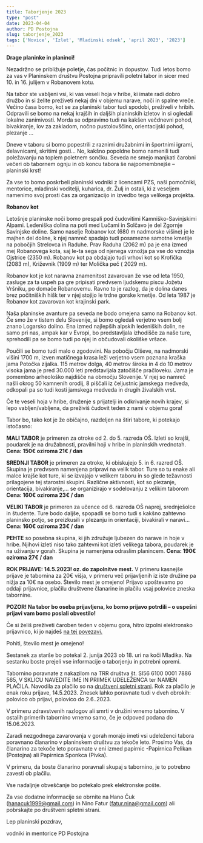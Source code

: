 ```yaml
---
title: Taborjenje 2023
type: "post"
date: 2023-04-04
author: PD Postojna
slug: taborjenje_2023
tags: ['Novice', 'Izlet', 'Mladinski odsek', 'april 2023', '2023']
---
```


**Drage planinke in planinci!**

Nezadržno se približuje poletje, čas počitnic in dopustov. Tudi letos bomo za vas v Planinskem društvu Postojna pripravili poletni tabor in sicer med 10. in 16. julijem v Robanovem kotu.

Na tabor ste vabljeni vsi, ki vas veseli hoja v hribe, ki imate radi dobro družbo in si želite preživeti nekaj dni v objemu narave, noči in spalne vreče. Večino časa bomo, kot se za planinski tabor tudi spodobi, preživeli v hribih. Odpravili se bomo na nekaj krajših in daljših planinskih izletov in si ogledali lokalne zanimivosti. Morda se odpravimo tudi na kakšen večdnevni pohod, bivakiranje, lov za zakladom, nočno pustolovščino, orientacijski pohod, plezanje ...

Dneve v taboru si bomo popestrili z raznimi družabnimi in športnimi igrami, delavnicami, skritimi gosti... No, kakšno popoldne bomo namenili tudi poležavanju na toplem poletnem sončku. Seveda ne smejo manjkati čarobni večeri ob tabornem ognju in ob koncu tabora še najpomembnejše – planinski krst!

Za vse to bomo poskrbeli planinski vodniki z licencami PZS, naši pomočniki, mentorice, mladinski voditelji, kuharica, dr. Žulj in ostali, ki z veseljem namenimo svoj prosti čas za organizacijo in izvedbo tega velikega projekta.

**Robanov kot**

Letošnje planinske noči bomo prespali pod čudovitimi Kamniško-Savinjskimi Alpami.  Ledeniška dolina na poti med Lučami in Solčavo je del Zgornje Savinjske doline. Samo naselje Robanov kot (680 m nadmorske višine) je le majhen del doline, k njej namreč spadajo tudi posamezne samotne kmetije na pobočjih Strelovca in Raduhe. Prav Raduha (2062 m) pa je ena izmed mej Robanovega kota, saj le-ta sega od njenega vznožja pa vse do vznožja Ojstrice (2350  m). Robanov kot pa obdajajo tudi vrhovi kot so Krofička (2083 m), Križevnik (1909 m) ter Molička peč ( 2029 m).

Robanov kot je kot naravna znamenitost zavarovan že vse od leta 1950, zasluge za ta uspeh pa gre pripisati predvsem ljudskemu piscu Jožetu Vršniku, po domače Robanovemu. Ravno to je razlog, da je dolina danes brez počitniških hišk ter v njej stojijo le trdne gorske kmetije. Od leta 1987 je Robanov kot zavarovan kot krajinski park.

Naša planinske avanture pa seveda ne bodo omejena samo na Robanov kot. Če smo že v tistem delu Slovenije, si bomo ogledali verjetno vsem bolj znano Logarsko dolino. Ena izmed najlepših alpskih ledeniških dolin, ne samo pri nas, ampak kar v Evropi, bo predstavljala izhodišče za naše ture, sprehodili pa se bomo tudi po njej in občudovali okoliške vršace.

Poučili se bomo tudi malo o zgodovini. Na pobočju Olševe, na nadmorski višini 1700 m, izven matičnega krasa leži verjetno vsem poznana kraška jama Potočka zijalka. 115 metrov dolga, 40 metrov široka in 4 do 10 metrov visoka jama je pred 30.000 leti predstavljala zatočišče pračloveku. Jama je pomembno arheološko najdišče na območju Slovenije. V njej so namreč našli okrog 50 kamnenih orodij, 8 piščali iz čeljustnic jamskega medveda, odkopali pa so tudi kosti jamskega medveda in drugih živalskih vrst.

Če te veseli hoja v hribe, druženje s prijatelji in odkrivanje novih krajev, si lepo vabljen/vabljena, da preživiš čudovit teden z nami v objemu gora!

Tabor bo, tako kot je že običajno, razdeljen na štiri tabore, ki potekajo istočasno:

**MALI TABOR** je primeren za otroke od 2. do 5. razreda OŠ. Izleti so krajši, poudarek je na družabnosti, pravilni hoji v hribe in planinskih vrednotah.
**Cena: 150€ oziroma 21€ / dan**

**SREDNJI TABOR** je primeren za otroke, ki obiskujejo 5. in 6. razred OŠ. Skupina je predvsem namenjena pripravi na velik tabor. Ture so tu enake ali malce krajše kot ture, ki se izvajajo v velikem taboru in so glede težavnosti prilagojene tej starostni skupini. Različne aktivnosti, kot so plezanje, orientacija, bivakiranje,… se organizirajo v sodelovanju z velikim taborom
**Cena: 160€ oziroma 23€ / dan**

**VELIKI TABOR** je primeren za učence od 6. razreda OŠ naprej, srednješolce in študente. Ture bodo daljše, spopadli se bomo tudi s kakšno zahtevno planinsko potjo, se preizkusili v plezanju in orientaciji, bivakirali v naravi...
**Cena: 160€ oziroma 23€ / dan**

**PEHTE** so posebna skupina, ki jih združuje ljubezen do narave in hoje v hribe. Njihovi izleti niso tako zahtevni kot izleti velikega	tabora, poudarek je na uživanju v gorah. Skupina je namenjena odraslim planincem.
**Cena: 190€ oziroma 27€ / dan**

**ROK PRIJAVE: 14.5.2023! oz. do zapolnitve mest.**
V primeru kasnejše prijave je tabornina za 20€ višja, v primeru več prijavljenih iz iste družine pa nižja za 10€ na osebo. Število mest je omejeno! Prijavo upoštevamo po oddaji prijavnice, plačilu društvene članarine in plačilu vsaj polovice zneska tabornine.

**POZOR! Na tabor bo oseba prijavljena, ko bomo prijavo potrdili – o uspešni prijavi vam bomo poslali obvestilo!**

Če si želiš preživeti čaroben teden v objemu gora, hitro izpolni elektronsko prijavnico, ki jo najdeš [na tej povezavi.](https://docs.google.com/forms/d/e/1FAIpQLSfuXCmiQmriEZpWZ6hWKpYYjGOUDXsxTKLck3lBMoggpgWwEA/viewform?usp=pp_url)

Pohiti, število mest je omejeno!

Sestanek za starše bo potekal 2. junija 2023 ob 18. uri na koči Mladika. Na sestanku boste prejeli vse informacije o taborjenju in potrebni opremi.

Tabornino poravnate z nakazilom na TRR društva št. SI56 6100 0001 7886 565, V SKLICU NAVEDITE IME IN PRIIMEK UDELEŽENCA ter NAMEN PLAČILA. Navodila za plačilo so na [društveni spletni strani](https://pdpostojna.si/dodatne_informacije/). Rok za plačilo je enak roku prijave, 14.5.2023. Znesek lahko poravnate tudi v dveh obrokih: polovico ob prijavi, polovico do 2.6..2023.

V primeru zdravstvenih razlogov ali smrti v družini vrnemo tabornino. V ostalih primerih tabornino vrnemo samo, če je odpoved podana do 15.06.2023.

Zaradi nezgodnega zavarovanja v gorah morajo  imeti vsi udeleženci tabora poravnano članarino v planinskem društvu za tekoče leto. Prosimo Vas, da članarino za tekoče leto poravnate v eni izmed papirnic -Papirnica Pelikan (Postojna) ali Papirnica Sponkca (Pivka). 

V primeru, da boste članarino poravnali skupaj s tabornino, je to potrebno zavesti ob plačilu.  

Vse nadaljnje obveščanje bo potekalo prek elektronske pošte.

Za vse dodatne informacije se obrnite na Hano Čuk (hanacuk1999@gmail.com) in Nino Fatur (fatur.nina@gmail.com) ali pobrskajte po društveni spletni strani.

Lep planinski pozdrav,

vodniki in mentorice PD Postojna
